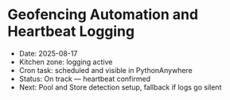 # Geofencing Automation and Heartbeat Logging

- Date: 2025-08-17
- Kitchen zone: logging active
- Cron task: scheduled and visible in PythonAnywhere
- Status: On track — heartbeat confirmed
- Next: Pool and Store detection setup, fallback if logs go silent
